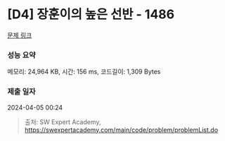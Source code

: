 # [D4] 장훈이의 높은 선반 - 1486 

[문제 링크](https://swexpertacademy.com/main/code/problem/problemDetail.do?contestProbId=AV2b7Yf6ABcBBASw) 

### 성능 요약

메모리: 24,964 KB, 시간: 156 ms, 코드길이: 1,309 Bytes

### 제출 일자

2024-04-05 00:24



> 출처: SW Expert Academy, https://swexpertacademy.com/main/code/problem/problemList.do